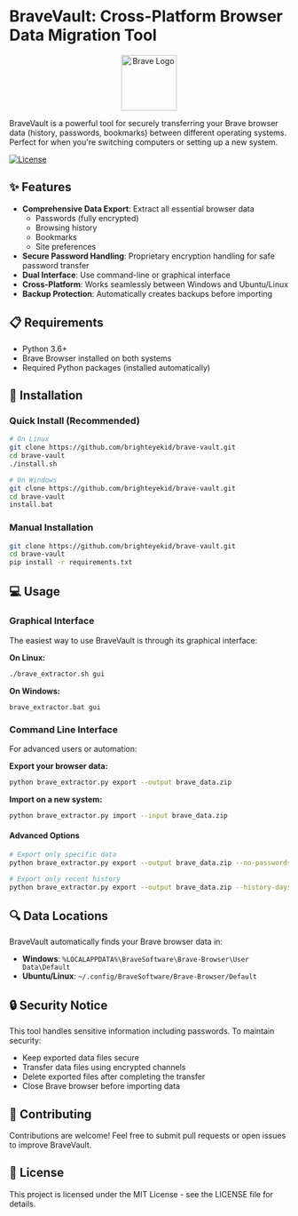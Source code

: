 # BraveVault: Cross-Platform Browser Data Migration Tool

<p align="center">
  <img src="https://brave.com/static-assets/images/brave-logo-sans-text.svg" alt="Brave Logo" width="100">
</p>

BraveVault is a powerful tool for securely transferring your Brave browser data (history, passwords, bookmarks) between different operating systems. Perfect for when you're switching computers or setting up a new system.

[![License](https://img.shields.io/badge/license-MIT-blue.svg)](LICENSE)

## ✨ Features

- **Comprehensive Data Export**: Extract all essential browser data
  - Passwords (fully encrypted)
  - Browsing history
  - Bookmarks
  - Site preferences
- **Secure Password Handling**: Proprietary encryption handling for safe password transfer
- **Dual Interface**: Use command-line or graphical interface
- **Cross-Platform**: Works seamlessly between Windows and Ubuntu/Linux
- **Backup Protection**: Automatically creates backups before importing

## 📋 Requirements

- Python 3.6+
- Brave Browser installed on both systems
- Required Python packages (installed automatically)

## 🚀 Installation

### Quick Install (Recommended)

```bash
# On Linux
git clone https://github.com/brighteyekid/brave-vault.git
cd brave-vault
./install.sh

# On Windows
git clone https://github.com/brighteyekid/brave-vault.git
cd brave-vault
install.bat
```

### Manual Installation

```bash
git clone https://github.com/brighteyekid/brave-vault.git
cd brave-vault
pip install -r requirements.txt
```

## 💻 Usage

### Graphical Interface

The easiest way to use BraveVault is through its graphical interface:

**On Linux:**
```bash
./brave_extractor.sh gui
```

**On Windows:**
```batch
brave_extractor.bat gui
```

### Command Line Interface

For advanced users or automation:

**Export your browser data:**
```bash
python brave_extractor.py export --output brave_data.zip
```

**Import on a new system:**
```bash
python brave_extractor.py import --input brave_data.zip
```

#### Advanced Options

```bash
# Export only specific data
python brave_extractor.py export --output brave_data.zip --no-passwords --no-history

# Export only recent history
python brave_extractor.py export --output brave_data.zip --history-days 30
```

## 🔍 Data Locations

BraveVault automatically finds your Brave browser data in:

- **Windows**: `%LOCALAPPDATA%\BraveSoftware\Brave-Browser\User Data\Default`
- **Ubuntu/Linux**: `~/.config/BraveSoftware/Brave-Browser/Default`

## 🔒 Security Notice

This tool handles sensitive information including passwords. To maintain security:

- Keep exported data files secure
- Transfer data files using encrypted channels
- Delete exported files after completing the transfer
- Close Brave browser before importing data

## 🤝 Contributing

Contributions are welcome! Feel free to submit pull requests or open issues to improve BraveVault.

## 📜 License

This project is licensed under the MIT License - see the LICENSE file for details. 